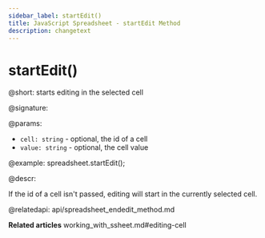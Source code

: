 ```yaml
---
sidebar_label: startEdit()
title: JavaScript Spreadsheet - startEdit Method
description: changetext
---
```


# startEdit()

@short: starts editing in the selected cell

@signature:

@params:
- `cell: string` - optional, the id of a cell
- `value: string` - optional, the cell value

@example:
spreadsheet.startEdit();

@descr:

If the id of a cell isn't passed, editing will start in the currently selected cell.

@relatedapi:
api/spreadsheet_endedit_method.md

**Related articles**
working_with_ssheet.md#editing-cell
